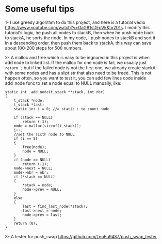 # Some useful tips

1- I use greedy algorithm to do this project, and here is a tutorial vedio https://www.youtube.com/watch?v=OaG81sDEpVk&t=201s. I modify this tutorial's logic, he push all nodes to stackB, then when he push node back to stackA, he sorts the node. In my code, I push nodes to stackB and sort it in a descending order, then push them back to stackA, this way can save about 100-200 steps for 500 numbers.

2- A malloc and free which is easy to be ingnored in this project is when add node to linked list. If the malloc for one node is fail, we usually just ```return ;``` but if the failed node is not the first one, we already create stackA with some nodes and has a slipt str that also need to be freed. This is not happen often, so you want to test it, you can add few lines code inside add_node func to set a node equal to NULL manually, like:

```
static int	add_node(t_stack **stack, int nbr)
{
	t_stack	*node;
	t_stack	*last;
	static int i = 0; //a static i to count node

	if (stack == NULL)
		return (-1);
	node = malloc(sizeof(t_stack));
	i++;
	//set the sixth node to NULL
	if (i == 5)
	{
		free(node);
		node = NULL;
	}
	if (node == NULL)
		return (-1);
	node->next = NULL;
	node->nbr = nbr;
	if (*stack == NULL)
	{
		*stack = node;
		node->prev = NULL;
	}
	else
	{
		last = find_last_node(*stack);
		last->next = node;
		node->prev = last;
	}
	return (0);
}
```

3- A tester for push_swap https://github.com/LeoFu9487/push_swap_tester
